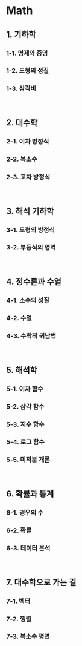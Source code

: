 # Math

## 1. 기하학

### 1-1. 명제와 증명

### 1-2. 도형의 성질

### 1-3. 삼각비

<br>

## 2. 대수학

### 2-1. 이차 방정식

### 2-2. 복소수

### 2-3. 고차 방정식

<br>

## 3. 해석 기하학

### 3-1. 도형의 방정식

### 3-2. 부등식의 영역

<br>

## 4. 정수론과 수열

### 4-1. 소수의 성질

### 4-2. 수열

### 4-3. 수학적 귀납법

<br>

## 5. 해석학

### 5-1. 이차 함수

### 5-2. 삼각 함수

### 5-3. 지수 함수

### 5-4. 로그 함수

### 5-5. 미적분 개론

<br>

## 6. 확률과 통계

### 6-1. 경우의 수

### 6-2. 확률

### 6-3. 데이터 분석

<br>

## 7. 대수학으로 가는 길

### 7-1. 벡터

### 7-2. 행렬

### 7-3. 복소수 평면
